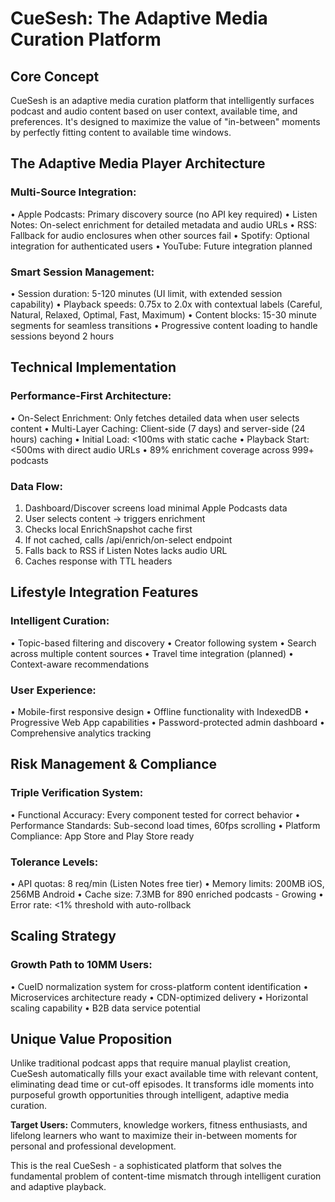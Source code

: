 # CueSesh: The Adaptive Media Curation Platform

## Core Concept
CueSesh is an adaptive media curation platform that intelligently surfaces podcast and audio content based on user context, available time, and preferences. It's designed to maximize the value of "in-between" moments by perfectly fitting content to available time windows.

## The Adaptive Media Player Architecture

### Multi-Source Integration:
• Apple Podcasts: Primary discovery source (no API key required)
• Listen Notes: On-select enrichment for detailed metadata and audio URLs
• RSS: Fallback for audio enclosures when other sources fail
• Spotify: Optional integration for authenticated users
• YouTube: Future integration planned

### Smart Session Management:
• Session duration: 5-120 minutes (UI limit, with extended session capability)
• Playback speeds: 0.75x to 2.0x with contextual labels (Careful, Natural, Relaxed, Optimal, Fast, Maximum)
• Content blocks: 15-30 minute segments for seamless transitions
• Progressive content loading to handle sessions beyond 2 hours

## Technical Implementation

### Performance-First Architecture:
• On-Select Enrichment: Only fetches detailed data when user selects content
• Multi-Layer Caching: Client-side (7 days) and server-side (24 hours) caching
• Initial Load: <100ms with static cache
• Playback Start: <500ms with direct audio URLs
• 89% enrichment coverage across 999+ podcasts

### Data Flow:
1. Dashboard/Discover screens load minimal Apple Podcasts data
2. User selects content → triggers enrichment
3. Checks local EnrichSnapshot cache first
4. If not cached, calls /api/enrich/on-select endpoint
5. Falls back to RSS if Listen Notes lacks audio URL
6. Caches response with TTL headers

## Lifestyle Integration Features

### Intelligent Curation:
• Topic-based filtering and discovery
• Creator following system
• Search across multiple content sources
• Travel time integration (planned)
• Context-aware recommendations

### User Experience:
• Mobile-first responsive design
• Offline functionality with IndexedDB
• Progressive Web App capabilities
• Password-protected admin dashboard
• Comprehensive analytics tracking

## Risk Management & Compliance

### Triple Verification System:
• Functional Accuracy: Every component tested for correct behavior
• Performance Standards: Sub-second load times, 60fps scrolling
• Platform Compliance: App Store and Play Store ready

### Tolerance Levels:
• API quotas: 8 req/min (Listen Notes free tier)
• Memory limits: 200MB iOS, 256MB Android
• Cache size: 7.3MB for 890 enriched podcasts - Growing
• Error rate: <1% threshold with auto-rollback

## Scaling Strategy

### Growth Path to 10MM Users:
• CueID normalization system for cross-platform content identification
• Microservices architecture ready
• CDN-optimized delivery
• Horizontal scaling capability
• B2B data service potential

## Unique Value Proposition
Unlike traditional podcast apps that require manual playlist creation, CueSesh automatically fills your exact available time with relevant content, eliminating dead time or cut-off episodes. It transforms idle moments into purposeful growth opportunities through intelligent, adaptive media curation.

**Target Users:** Commuters, knowledge workers, fitness enthusiasts, and lifelong learners who want to maximize their in-between moments for personal and professional development.

This is the real CueSesh - a sophisticated platform that solves the fundamental problem of content-time mismatch through intelligent curation and adaptive playback.
